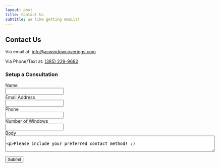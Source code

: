 ```yaml
---
layout: post
title: Contact Us
subtitle: we like getting emails!
---
```


## Contact Us

Via email at: <a href="mailto:info@acwindowcoverings.com?subject=Window Covering Consultation">info@acwindowcoverings.com</a>

Via Phone/Text at: <a href="tel:+13852299682">(385) 229-9682</a>


### Setup a Consultation
<form action="https://formspree.io/f/{{ site.formspreeid }}" method="post">
  <div class="row py-2">
    <div class="col-2">Name</div>
    <div class="col-8"><input name="name" type="text" /></div>
  </div>
  <div class="row py-2">
    <div class="col-2">Email Address</div>
    <div class="col-8"><input name="email" id="email" type="email" /></div>
  </div>
    <div class="row py-2">
    <div class="col-2">Phone</div>
    <div class="col-8"><input name="phone" id="phone" type="phone" /></div>
  </div>
  <div class="row py-2">
    <div class="col-2">Number of Windows</div>
    <div class="col-8"><input name="windows" type="number" min="0"/></div>
  </div>
  <div class="row py-2">
    <div class="col-2">Body</div>
    <div class="col-8">
      <textarea name="body" cols="80" rows="3">


Please include your preferred contact method! :)
      </textarea>
    </div>
  </div>
  <div class="row py-2">
    <div class="col-2"></div>
    <div class="col-8"><button type="submit">Submit</button></div>
  </div>
</form>
